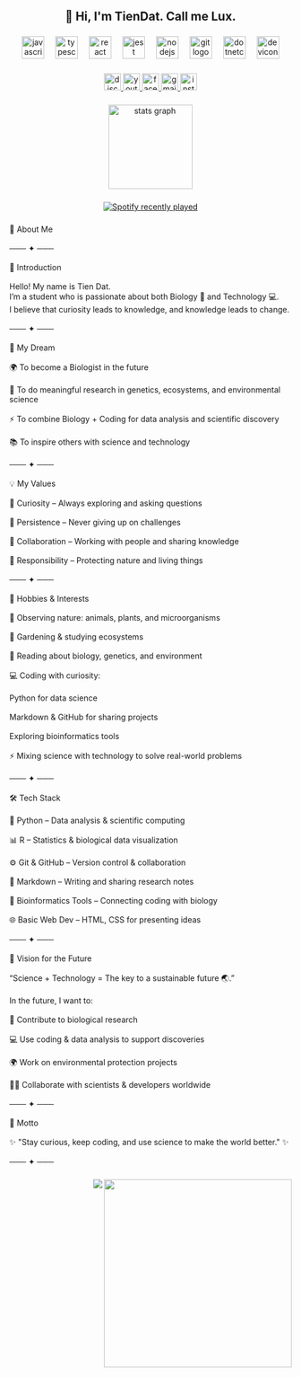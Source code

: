 <h2 align="center">🤘 Hi, I'm TienDat. Call me Lux.</h2>

###

<div align="center">
  <img src="https://cdn.jsdelivr.net/gh/devicons/devicon/icons/javascript/javascript-original.svg" height="40" alt="javascript logo"  />
  <img width="12" />
  <img src="https://cdn.jsdelivr.net/gh/devicons/devicon/icons/typescript/typescript-original.svg" height="40" alt="typescript logo"  />
  <img width="12" />
  <img src="https://cdn.jsdelivr.net/gh/devicons/devicon/icons/react/react-original.svg" height="40" alt="react logo"  />
  <img width="12" />
  <img src="https://cdn.jsdelivr.net/gh/devicons/devicon/icons/jest/jest-plain.svg" height="40" alt="jest logo"  />
  <img width="12" />
  <img src="https://cdn.jsdelivr.net/gh/devicons/devicon/icons/nodejs/nodejs-original.svg" height="40" alt="nodejs logo"  />
  <img width="12" />
  <img src="https://cdn.jsdelivr.net/gh/devicons/devicon/icons/git/git-original.svg" height="40" alt="git logo"  />
  <img width="12" />
  <img src="https://cdn.jsdelivr.net/gh/devicons/devicon/icons/dotnetcore/dotnetcore-original.svg" height="40" alt="dotnetcore logo"  />
  <img width="12" />
  <img src="https://cdn.jsdelivr.net/gh/devicons/devicon/icons/devicon/devicon-original.svg" height="40" alt="devicon logo"  />
</div>

###

<div align="center">
  <a href="qn.lux17" target="_blank">
    <img src="https://img.shields.io/static/v1?message=Discord&logo=discord&label=&color=7289DA&logoColor=white&labelColor=&style=for-the-badge" height="30" alt="discord logo"  />
  </a>
  <a href="https://www.youtube.com/channel/UCR7pmsIDHul_hucCy6KY-IQ" target="_blank">
    <img src="https://img.shields.io/static/v1?message=Youtube&logo=youtube&label=&color=FF0000&logoColor=white&labelColor=&style=for-the-badge" height="30" alt="youtube logo"  />
  </a>
  <a href="https://www.facebook.com/whtuze" target="_blank">
    <img src="https://img.shields.io/static/v1?message=Facebook&logo=facebook&label=&color=1877F2&logoColor=white&labelColor=&style=for-the-badge" height="30" alt="facebook logo"  />
  </a>
  <a href="takagraz3107@gmail.com" target="_blank">
    <img src="https://img.shields.io/static/v1?message=Gmail&logo=gmail&label=&color=D14836&logoColor=white&labelColor=&style=for-the-badge" height="30" alt="gmail logo"  />
  </a>
  <a href="https://www.instagram.com/directx.317" target="_blank">
    <img src="https://img.shields.io/static/v1?message=Instagram&logo=instagram&label=&color=E4405F&logoColor=white&labelColor=&style=for-the-badge" height="30" alt="instagram logo"  />
  </a>
</div>

###

<div align="center">
  <img src="https://github-readme-stats.vercel.app/api?username=QnLux17&hide_title=false&hide_rank=false&show_icons=true&include_all_commits=true&count_private=true&disable_animations=false&theme=dracula&locale=en&hide_border=false&order=1" height="150" alt="stats graph"  />
</div>

###

<div align="center">
  <a href="https://open.spotify.com/user/31gerycm7mwmrln6fth2surwnd2q">
    <img src="https://spotify-recently-played-readme.vercel.app/api?user=31gerycm7mwmrln6fth2surwnd2q&count=3" alt="Spotify recently played"  />
  </a>
</div>

###

<p align="left">🌱 About Me<br><br>─── ✦ ───<br><br>👋 Introduction<br><br>Hello! My name is Tien Dat.<br>I’m a student who is passionate about both Biology 🧬 and Technology 💻.<br>I believe that curiosity leads to knowledge, and knowledge leads to change.<br><br>─── ✦ ───<br><br>🎯 My Dream<br><br>🌍 To become a Biologist in the future<br><br>🧪 To do meaningful research in genetics, ecosystems, and environmental science<br><br>⚡ To combine Biology + Coding for data analysis and scientific discovery<br><br>📚 To inspire others with science and technology<br><br>─── ✦ ───<br><br>💡 My Values<br><br>🌟 Curiosity – Always exploring and asking questions<br><br>💪 Persistence – Never giving up on challenges<br><br>🤝 Collaboration – Working with people and sharing knowledge<br><br>🌱 Responsibility – Protecting nature and living things<br><br>─── ✦ ───<br><br>📖 Hobbies & Interests<br><br>🐾 Observing nature: animals, plants, and microorganisms<br><br>🌿 Gardening & studying ecosystems<br><br>📖 Reading about biology, genetics, and environment<br><br>💻 Coding with curiosity:<br><br></> Python for data science<br><br></> Markdown & GitHub for sharing projects<br><br></> Exploring bioinformatics tools<br><br>⚡ Mixing science with technology to solve real-world problems<br><br>─── ✦ ───<br><br>🛠️ Tech Stack<br><br>🐍 Python – Data analysis & scientific computing<br><br>📊 R – Statistics & biological data visualization<br><br>⚙️ Git & GitHub – Version control & collaboration<br><br>📝 Markdown – Writing and sharing research notes<br><br>🔬 Bioinformatics Tools – Connecting coding with biology<br><br>🌐 Basic Web Dev – HTML, CSS for presenting ideas<br><br>─── ✦ ───<br><br>🚀 Vision for the Future<br><br>“Science + Technology = The key to a sustainable future 🌏.”<br><br>In the future, I want to:<br><br>🧬 Contribute to biological research<br><br>💻 Use coding & data analysis to support discoveries<br><br>🌍 Work on environmental protection projects<br><br>🧑‍🔬 Collaborate with scientists & developers worldwide<br><br>─── ✦ ───<br><br>🌟 Motto<br><br>✨ "Stay curious, keep coding, and use science to make the world better." ✨<br><br>─── ✦ ───</p>

###

<img align="right" height="335" src="https://i.pinimg.com/originals/da/80/73/da80737cd181cd3731689141296de3e1.gif"  />

###

<img align="right" src="https://visitor-badge.laobi.icu/badge?page_id=QnLux17.QnLux17&"  />

###
